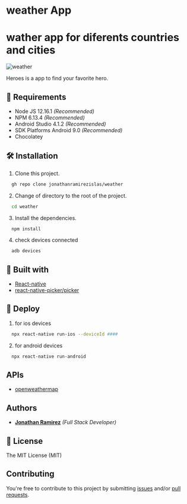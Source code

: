 # weather App

# wather app for diferents countries and cities
    

![weather](https://res.cloudinary.com/djuqxjkh3/image/upload/v1613537457/weather%20app/20210216_224405_r09mlr.gif)

Heroes is a app to find your favorite hero.


## 📢 Requirements
- Node JS 12.16.1 _(Recommended)_
- NPM 6.13.4 _(Recommended)_
- Android Studio 4.1.2  _(Recommended)_
- SDK Platforms Android 9.0  _(Recommended)_
- Chocolatey 


## 🛠 Installation
1. Clone this project.
```bash
  gh repo clone jonathanramirezislas/weather
```
2. Change of directory to the root of the project.
```bash
  cd weather
```
3. Install the dependencies.
```bash
  npm install
```
4. check devices connected
```bash
  adb devices
```

## 🔧 Built with
- [React-native](https://reactnative.dev/) 
- [react-native-picker/picker](https://github.com/react-native-picker/picker) 


## 🚀 Deploy

1. for ios devices
```bash
  npx react-native run-ios --deviceId ####
```
2. for android devices
```bash
  npx react-native run-android 
```

## APIs
- [openweathermap](https://home.openweathermap.org/) 



## Authors

- **[Jonathan Ramirez](https://github.com/jonathanramirezislas)** _(Full Stack Developer)_


## 📜 License
The MIT License (MIT)

## Contributing

You're free to contribute to this project by submitting [issues](https://github.com/jonathanramirezislas/weather/issues) and/or [pull requests](https://github.com/jonathanramirezislas/weather/pulls).